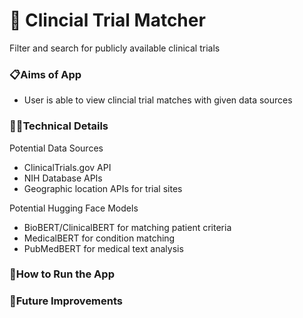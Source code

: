 # 🥼 Clincial Trial Matcher 
Filter and search for publicly available clinical trials 

### 📋Aims of App
- User is able to view clincial trial matches with given data sources 

### 👩‍💻Technical Details

Potential Data Sources
- ClinicalTrials.gov API 
- NIH Database APIs
- Geographic location APIs for trial sites

Potential Hugging Face Models
- BioBERT/ClinicalBERT for matching patient criteria
- MedicalBERT for condition matching
- PubMedBERT for medical text analysis

### 🔧How to Run the App


### 💭Future Improvements
